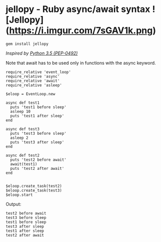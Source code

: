 # jellopy - Ruby async/await syntax      ![Jellopy] (https://i.imgur.com/7sGAV1k.png)

```
gem install jellopy
```

*Inspired by [Python 3.5 (PEP-0492)](https://www.python.org/dev/peps/pep-0492/)*

Note that await has to be used only in functions with the async keyword.


```
require_relative 'event_loop'
require_relative 'async'
require_relative 'await'
require_relative 'asleep'

$eloop = EventLoop.new

async def test1
  puts 'test1 before sleep'
  asleep 10
  puts 'test1 after sleep'
end

async def test3
  puts 'test3 before sleep'
  asleep 2
  puts 'test3 after sleep'
end

async def test2
  puts 'test2 before await'
  await(test1)
  puts 'test2 after await'
end


$eloop.create_task(test2)
$eloop.create_task(test3)
$eloop.start
```

Output:
```
test2 before await
test3 before sleep
test1 before sleep
test3 after sleep
test1 after sleep
test2 after await
```
